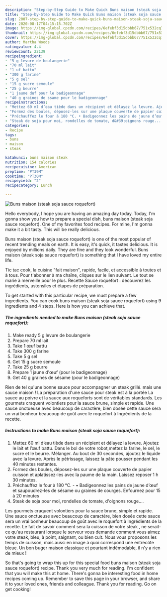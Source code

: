 ```yaml
---
description: "Step-by-Step Guide to Make Quick Buns maison (steak soja sauce roquefort)"
title: "Step-by-Step Guide to Make Quick Buns maison (steak soja sauce roquefort)"
slug: 2007-step-by-step-guide-to-make-quick-buns-maison-steak-soja-sauce-roquefort
date: 2020-08-17T04:15:15.702Z
image: https://img-global.cpcdn.com/recipes/6efebf3d15dbbb67/751x532cq70/buns-maison-steak-soja-sauce-roquefort-photo-principale-de-la-recette.jpg
thumbnail: https://img-global.cpcdn.com/recipes/6efebf3d15dbbb67/751x532cq70/buns-maison-steak-soja-sauce-roquefort-photo-principale-de-la-recette.jpg
cover: https://img-global.cpcdn.com/recipes/6efebf3d15dbbb67/751x532cq70/buns-maison-steak-soja-sauce-roquefort-photo-principale-de-la-recette.jpg
author: Martha Woods
ratingvalue: 4.4
reviewcount: 22139
recipeingredient:
- "5 g levure de boulangerie"
- "70 ml lait"
- "1 uf battu"
- "300 g farine"
- "5 g sel"
- "15 g sucre semoule"
- "25 g beurre"
- "1 jaune duf pour le badigeonnage"
- "40 g graines de ssame pour le badigeonnage"
recipeinstructions:
- "Mettez 60 ml d’eau tiède dans un récipient et délayez la levure. Ajoutez le lait et l’œuf battu. Dans le bol de votre robot,mettez la farine, le sel, le sucre et le beurre. Mélanger. Au bout de 30 secondes, ajoutez le liquide avec la levure. Après le pétrissage, laissez la pâte pousser pendant les 40 minutes restantes."
- "Formez des boules, déposez-les sur une plaque couverte de papier cuisson et aplatissez-les avec la paume de la main. Laissez reposer 1 h 30 minutes."
- "Préchauffez le four à 180 °C. • Badigeonnez les pains de jaune d’œuf et saupoudrez-les de sésame ou graines de courges. Enfournez pour 15 à 20 minutes"
- "Steak de soja pour moi, rondelles de tomate, d&#39;oignons rouge...."
categories:
- Recipe
tags:
- buns
- maison
- steak

katakunci: buns maison steak 
nutrition: 154 calories
recipecuisine: American
preptime: "PT39M"
cooktime: "PT30M"
recipeyield: "2"
recipecategory: Lunch

---
```



![Buns maison (steak soja sauce roquefort)](https://img-global.cpcdn.com/recipes/6efebf3d15dbbb67/751x532cq70/buns-maison-steak-soja-sauce-roquefort-photo-principale-de-la-recette.jpg)

Hello everybody, I hope you are having an amazing day today. Today, I'm gonna show you how to prepare a special dish, buns maison (steak soja sauce roquefort). One of my favorites food recipes. For mine, I'm gonna make it a bit tasty. This will be really delicious.

Buns maison (steak soja sauce roquefort) is one of the most popular of recent trending meals on earth. It is easy, it's quick, it tastes delicious. It is enjoyed by millions daily. They are fine and they look wonderful. Buns maison (steak soja sauce roquefort) is something that I have loved my entire life.

Tic tac cook, la cuisine &#34;fait maison&#34;, rapide, facile, et accessible à toutes et à tous. Pour t&#39;abonner à ma chaîne, cliques sur le lien suivant. Le tout se marie à merveille pour le plus. Recette Sauce roquefort : découvrez les ingrédients, ustensiles et étapes de préparation.


To get started with this particular recipe, we must prepare a few ingredients. You can cook buns maison (steak soja sauce roquefort) using 9 ingredients and 4 steps. Here is how you can achieve that.

<!--inarticleads1-->

##### The ingredients needed to make Buns maison (steak soja sauce roquefort):

1. Make ready 5 g levure de boulangerie
1. Prepare 70 ml lait
1. Take 1 œuf battu
1. Take 300 g farine
1. Take 5 g sel
1. Get 15 g sucre semoule
1. Take 25 g beurre
1. Prepare 1 jaune d&#39;œuf (pour le badigeonnage)
1. Get 40 g graines de sésame (pour le badigeonnage)


Rien de tel qu&#39;une bonne sauce pour accompagner un steak grillé. mais une sauce maison ! La préparation d&#39;une sauce pour steak est à la portée La sauce au poivre et la sauce aux roqueforts sont de véritables standards. Les gourmets craquent volontiers pour la sauce brune, simple et rapide. Une sauce onctueuse avec beaucoup de caractère, bien dosée cette sauce sera un vrai bonheur beaucoup de goût avec le roquefort à Ingrédients de la recette. 

<!--inarticleads2-->

##### Instructions to make Buns maison (steak soja sauce roquefort):

1. Mettez 60 ml d’eau tiède dans un récipient et délayez la levure. Ajoutez le lait et l’œuf battu. Dans le bol de votre robot,mettez la farine, le sel, le sucre et le beurre. Mélanger. Au bout de 30 secondes, ajoutez le liquide avec la levure. Après le pétrissage, laissez la pâte pousser pendant les 40 minutes restantes.
1. Formez des boules, déposez-les sur une plaque couverte de papier cuisson et aplatissez-les avec la paume de la main. Laissez reposer 1 h 30 minutes.
1. Préchauffez le four à 180 °C. - • Badigeonnez les pains de jaune d’œuf et saupoudrez-les de sésame ou graines de courges. Enfournez pour 15 à 20 minutes
1. Steak de soja pour moi, rondelles de tomate, d&#39;oignons rouge....


Les gourmets craquent volontiers pour la sauce brune, simple et rapide. Une sauce onctueuse avec beaucoup de caractère, bien dosée cette sauce sera un vrai bonheur beaucoup de goût avec le roquefort à Ingrédients de la recette. Le fait de savoir comment sera la cuisson de votre steak , ne serait-ce qu&#39;au restaurant lorsque le serveur vous demande comment vous aimez votre steak, bleu, à point, saignant, ou bien cuit. Nous vous proposons les temps de cuisson, mais aussi en image à quoi correspond une entrecôte bleue. Un bon buger maison classique et pourtant indémodable, il n&#39;y a rien de mieux ! 

So that's going to wrap this up for this special food buns maison (steak soja sauce roquefort) recipe. Thank you very much for reading. I'm confident that you will make this at home. There's gonna be interesting food in home recipes coming up. Remember to save this page in your browser, and share it to your loved ones, friends and colleague. Thank you for reading. Go on get cooking!
